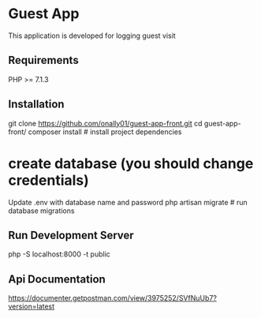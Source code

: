 # Guest App
This application is developed for logging guest visit

## Requirements
PHP >= 7.1.3

## Installation
git clone https://github.com/onally01/guest-app-front.git
cd guest-app-front/
composer install              # install project dependencies

# create database (you should change credentials)
Update .env with database name and password
php artisan migrate           # run database migrations

## Run Development Server

php -S localhost:8000 -t public

## Api Documentation

https://documenter.getpostman.com/view/3975252/SVfNuUb7?version=latest




